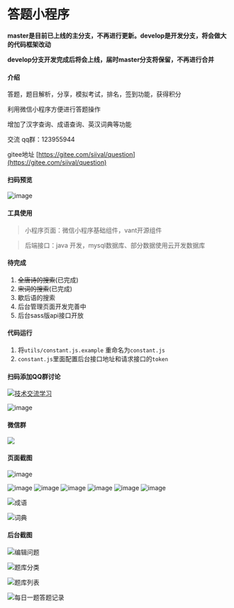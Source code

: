 # 答题小程序

**master是目前已上线的主分支，不再进行更新。develop是开发分支，将会做大的代码框架改动**

**develop分支开发完成后将会上线，届时master分支将保留，不再进行合并**

#### 介绍
答题，题目解析，分享，模拟考试，排名，签到功能，获得积分

利用微信小程序方便进行答题操作

增加了汉字查询、成语查询、英汉词典等功能

交流 qq群：123955944

gitee地址 [https://gitee.com/siival/question](https://gitee.com/siival/question)


#### 扫码预览

![image](screenshot/gh_749516412a83_258.jpg)

#### 工具使用

> 小程序页面：微信小程序基础组件，vant开源组件

> 后端接口：java 开发，mysql数据库、部分数据使用云开发数据库

#### 待完成

1. ~~全唐诗的搜索~~(已完成)
2. ~~宋词的搜索~~(已完成)
3. 歇后语的搜索
4. 后台管理页面开发完善中
5. 后台sass版api接口开放

#### 代码运行

1. 将`utils/constant.js.example` 重命名为`constant.js`
2. `constant.js`里面配置后台接口地址和请求接口的`token`

#### 扫码添加QQ群讨论

<a target="_blank" href="https://qm.qq.com/cgi-bin/qm/qr?k=oH2Uv8YJ5URz81DsRK-cZ-BpONQM6BRg&jump_from=webapi"><img border="0" src="http://pub.idqqimg.com/wpa/images/group.png" alt="技术交流学习" title="技术交流学习"></a>



![image](screenshot/3.png)

#### 微信群

![](screenshot/4.png)

#### 页面截图

![image](screenshot/3.jpg)

![image](screenshot/2.jpg)
![image](screenshot/5.jpg)
![image](screenshot/7.jpg)
![image](screenshot/8.jpg)
![image](screenshot/9.jpg)
![image](screenshot/10.jpg)

![成语](screenshot/idiom.jpg)

![词典](screenshot/eng_dict.jpg)

#### 后台截图

![编辑问题](screenshot/admin-1.png)



![题库分类](screenshot/admin-2.png)

![题库列表](screenshot/admin-3.png)

![每日一题答题记录](screenshot/admin-4.png)